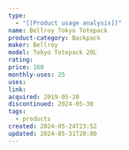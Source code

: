 ```yaml
---
type:
  - "[[Product usage analysis]]"
name: Bellroy Tokyo Totepack
product-category: Backpack
maker: Bellroy
model: Tokyo Totepack 20L
rating: 
price: 160
monthly-uses: 25
uses: 
link: 
acquired: 2019-05-20
discontinued: 2024-05-30
tags:
  - products
created: 2024-05-24T23:52
updated: 2024-05-31T20:00
---
```

